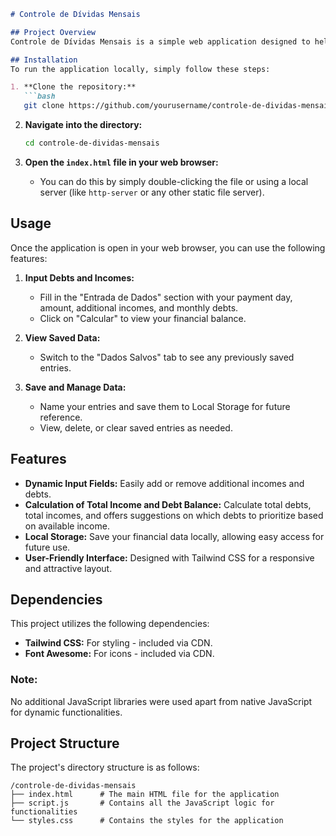 ```markdown
# Controle de Dívidas Mensais

## Project Overview
Controle de Dívidas Mensais is a simple web application designed to help users manage their monthly debts and additional incomes. The application allows users to input their payment details, track their financial balances, and store their data locally for future reference.

## Installation
To run the application locally, simply follow these steps:

1. **Clone the repository:**
   ```bash
   git clone https://github.com/yourusername/controle-de-dividas-mensais.git
   ```
   
2. **Navigate into the directory:**
   ```bash
   cd controle-de-dividas-mensais
   ```

3. **Open the `index.html` file in your web browser:**
   - You can do this by simply double-clicking the file or using a local server (like `http-server` or any other static file server).

## Usage
Once the application is open in your web browser, you can use the following features:

1. **Input Debts and Incomes:**
   - Fill in the "Entrada de Dados" section with your payment day, amount, additional incomes, and monthly debts.
   - Click on "Calcular" to view your financial balance.

2. **View Saved Data:**
   - Switch to the "Dados Salvos" tab to see any previously saved entries.

3. **Save and Manage Data:**
   - Name your entries and save them to Local Storage for future reference.
   - View, delete, or clear saved entries as needed.

## Features
- **Dynamic Input Fields:** Easily add or remove additional incomes and debts.
- **Calculation of Total Income and Debt Balance:** Calculate total debts, total incomes, and offers suggestions on which debts to prioritize based on available income.
- **Local Storage:** Save your financial data locally, allowing easy access for future use.
- **User-Friendly Interface:** Designed with Tailwind CSS for a responsive and attractive layout.

## Dependencies
This project utilizes the following dependencies:
- **Tailwind CSS:** For styling - included via CDN.
- **Font Awesome:** For icons - included via CDN.

### Note: 
No additional JavaScript libraries were used apart from native JavaScript for dynamic functionalities.

## Project Structure
The project's directory structure is as follows:

```
/controle-de-dividas-mensais
├── index.html      # The main HTML file for the application
├── script.js       # Contains all the JavaScript logic for functionalities
└── styles.css      # Contains the styles for the application
